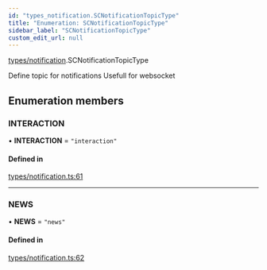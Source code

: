 ```yaml
---
id: "types_notification.SCNotificationTopicType"
title: "Enumeration: SCNotificationTopicType"
sidebar_label: "SCNotificationTopicType"
custom_edit_url: null
---
```


[types/notification](../modules/types_notification).SCNotificationTopicType

Define topic for notifications
Usefull for websocket

## Enumeration members

### INTERACTION

• **INTERACTION** = `"interaction"`

#### Defined in

[types/notification.ts:61](https://github.com/selfcommunity/community-ui/blob/cab08cf/packages/sc-core/src/types/notification.ts#L61)

___

### NEWS

• **NEWS** = `"news"`

#### Defined in

[types/notification.ts:62](https://github.com/selfcommunity/community-ui/blob/cab08cf/packages/sc-core/src/types/notification.ts#L62)
